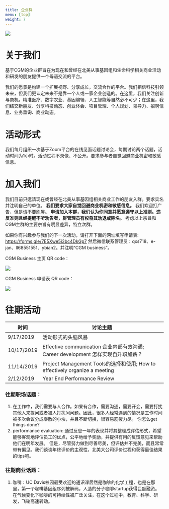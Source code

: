 ```yaml
---
title: 企业群
menu: [top]
weight: 7
---
```


![](https://i.imgur.com/8R88Jw7.png)

# 关于我们
基于CGM的企业群旨在为现在和曾经在北美从事基因组和生命科学相关商业活动和研发的朋友提供一个母语交流的平台。

我们的愿景是构建一个扩展视野、分享成长，交流合作的平台。我们相信科技引领未来，但我们更认定未来不是靠一个人或一家企业创造的。在这里，我们关注创新与商机。精准医疗、数字农业、基因编辑、人工智能等自然必不可少；在这里，我们结交新朋友、分享科技动态、创业体会、项目管理、个人规划、领导力、招聘信息、业务垂询、商业动态。

# 活动形式

我们每月组织一次基于Zoom平台的在线见面话题讨论会，每期讨论两个话题，活动时间为1小时。活动过程不录像、不公开。要求参与者自觉回避商业机密和敏感信息。

# 加入我们
我们目前只邀请现在或曾经在北美从事基因组相关商业工作的朋友入群。要求实名并注明自己的单位。
**我们要求大家自觉回避商业机密和敏感信息。** 我们欢迎打广告，但是请不要刷屏。
**申请加入本群，我们认为你同意并愿意遵守以上准则。违反准则且经提醒不听劝告者，群管理员有权将其劝退或除名。**
考虑以上宗旨和CGM主群的主要宗旨有明显差异，特立次群。

如果你有兴趣参与我们的下一次活动，请打开下面的网址填写申请表:
https://forms.gle/7E5Xwe5i3bc4DkGp7
然后微信联系管理员：qxs718、e-jan、ll68551551、ybian2。并注明“CGM business”。


CGM Business 主页 QR code：

![](https://i.imgur.com/HSnCLlQ.png)


CGM Business 申请表 QR code：

![](https://i.imgur.com/gcr4YLb.png)

# 往期活动
|时间|讨论主题|
|---|---|
|9/17/2019|活动形式的头脑风暴|
|10/17/2019|Effective communication 企业内部有效沟通; Career development 怎样实现自升职加薪？|
|11/14/2019|Project Management Tools的选择和使用;	How to effectively organize a meeting|
|2/12/2019|Year End Performance Review|


### 往期职场话题：
1. 在工作中，我们需要与人合作。如果有合作，需要沟通，需要开会，需要打扰其他人来提问或者被人打扰问问题。因此，很多人经常遇到的情况是工作时间被多次会议分成零散的小块，并且不断切换，很容易筋疲力尽。 你怎么get things done?
2. performance evaluation: 通过反思一年的表现并将其整理成评估形式，希望能够客观地评估员工的优点，公平地给予奖励，并提供有用的反馈意见来帮助他们在明年发展。 但是，尽管努力做到尽善尽美，但评估并不完美，而且常常带有偏见。我们谈谈年终评价的主观性，北美大公司评价过程和获得最佳结果的tips吧。

### 往期商业话题：
1. 咖啡：UC Davis校园最受欢迎的通识课居然是咖啡的化学工程，也是在那里，第一个咖啡基因组序列被解码，人造的分子咖啡startup获得巨额融资。在气候变化下咖啡的可持续性被广泛关注，在这个过程中，教育、科学、研发，飞轮高速转动。


